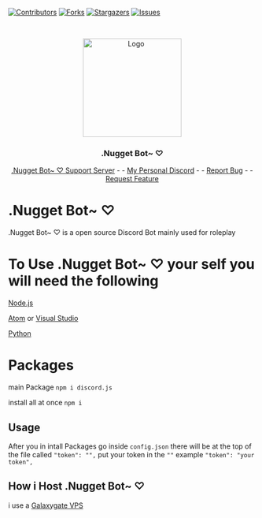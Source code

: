 [![Contributors][contributors-shield]][contributors-url]
[![Forks][forks-shield]][forks-url]
[![Stargazers][stars-shield]][stars-url]
[![Issues][issues-shield]][issues-url]




<br />
<p align="center">
  <a href="https://github.com/Oni-Chan-inc/NuggetBot">
    <img src="https://media.discordapp.net/attachments/729888976315613327/832720379343667241/e2qU156fLMnM.png?width=616&height=616" alt="Logo" width="200" height="200">
  </a>

  <h3 align="center">.Nugget Bot~ ♡</h3>

  <p align="center">
    <a href="https://discord.gg/gbWaApyymu">.Nugget Bot~ ♡ Support Server</a>
    - 
    -
    <a href="https://discord.gg/pUrfvpzkth">My Personal Discord</a>
    -  
    -
    <a href="https://github.com/Oni-Chan-inc/NuggetBot/issues">Report Bug</a>
    -
    -
    <a href="https://github.com/Oni-Chan-inc/NuggetBot/issues">Request Feature</a>
  </p>
</p>


# .Nugget Bot~ ♡

.Nugget Bot~ ♡ is a open source Discord Bot mainly used for roleplay 

# To Use .Nugget Bot~ ♡ your self you will need the following

[Node.js](https://nodejs.org/en/)

[Atom](https://atom.io/) or [Visual Studio](https://code.visualstudio.com/)

[Python](https://www.python.org/)

# Packages
main Package
```npm i discord.js```

install all at once
```npm i```

## Usage
After you in intall Packages go inside ``config.json`` there will be at the top of the file called ``"token": "",`` put your token in the ``""`` example ``"token": "your token",``


## How i Host .Nugget Bot~ ♡

i use a [Galaxygate VPS](https://galaxygate.net/hosting/vps/)

[contributors-shield]: https://img.shields.io/github/contributors/Oni-Chan-inc/NuggetBot.svg?style=for-the-badge
[contributors-url]: https://github.com/Oni-Chan-inc/NuggetBot/graphs/contributors
[forks-shield]: https://img.shields.io/github/forks/Oni-Chan-inc/NuggetBot.svg?style=for-the-badge
[forks-url]: https://github.com/Oni-Chan-inc/NuggetBot/network/members
[stars-shield]: https://img.shields.io/github/stars/Oni-Chan-inc/NuggetBot.svg?style=for-the-badge
[stars-url]: https://github.com/Oni-Chan-inc/NuggetBot/stargazers
[issues-shield]: https://img.shields.io/github/issues/Oni-Chan-inc/NuggetBot.svg?style=for-the-badge
[issues-url]: https://github.com/Oni-Chan-inc/NuggetBot/issues

